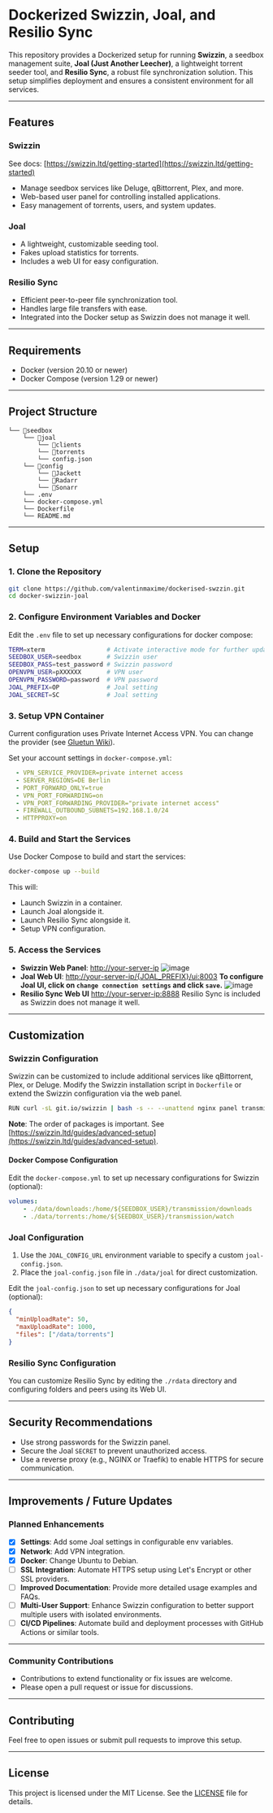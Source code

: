 # Dockerized Swizzin, Joal, and Resilio Sync

This repository provides a Dockerized setup for running **Swizzin**, a seedbox management suite, **Joal (Just Another Leecher)**, a lightweight torrent seeder tool, and **Resilio Sync**, a robust file synchronization solution. This setup simplifies deployment and ensures a consistent environment for all services.

---

## Features

### Swizzin

See docs: [https://swizzin.ltd/getting-started](https://swizzin.ltd/getting-started)

- Manage seedbox services like Deluge, qBittorrent, Plex, and more.
- Web-based user panel for controlling installed applications.
- Easy management of torrents, users, and system updates.

### Joal

- A lightweight, customizable seeding tool.
- Fakes upload statistics for torrents.
- Includes a web UI for easy configuration.

### Resilio Sync

- Efficient peer-to-peer file synchronization tool.
- Handles large file transfers with ease.
- Integrated into the Docker setup as Swizzin does not manage it well.

---

## Requirements

- Docker (version 20.10 or newer)
- Docker Compose (version 1.29 or newer)

---

## Project Structure

```
└── 📁seedbox
    └── 📁joal
        └── 📁clients
        └── 📁torrents
        └── config.json
    └── 📁config
        └── 📁Jackett
        └── 📁Radarr
        └── 📁Sonarr
    └── .env
    └── docker-compose.yml
    └── Dockerfile
    └── README.md
```

---

## Setup

### 1. Clone the Repository

```bash
git clone https://github.com/valentinmaxime/dockerised-swzzin.git
cd docker-swizzin-joal
```

### 2. Configure Environment Variables and Docker

Edit the `.env` file to set up necessary configurations for docker compose:

```bash
TERM=xterm                 # Activate interactive mode for further updates
SEEDBOX_USER=seedbox       # Swizzin user
SEEDBOX_PASS=test_password # Swizzin password
OPENVPN_USER=pXXXXXX       # VPN user
OPENVPN_PASSWORD=password  # VPN password
JOAL_PREFIX=OP             # Joal setting
JOAL_SECRET=SC             # Joal setting
```

### 3. Setup VPN Container

Current configuration uses Private Internet Access VPN. You can change the provider (see [Gluetun Wiki](https://github.com/qdm12/gluetun-wiki/tree/main/setup/providers)).

Set your account settings in `docker-compose.yml`:

```yml
  - VPN_SERVICE_PROVIDER=private internet access
  - SERVER_REGIONS=DE Berlin
  - PORT_FORWARD_ONLY=true
  - VPN_PORT_FORWARDING=on
  - VPN_PORT_FORWARDING_PROVIDER="private internet access"
  - FIREWALL_OUTBOUND_SUBNETS=192.168.1.0/24
  - HTTPPROXY=on
```

### 4. Build and Start the Services

Use Docker Compose to build and start the services:

```bash
docker-compose up --build
```

This will:
- Launch Swizzin in a container.
- Launch Joal alongside it.
- Launch Resilio Sync alongside it.
- Setup VPN configuration.

### 5. Access the Services

- **Swizzin Web Panel**: [http://your-server-ip](http://your-server-ip)
  ![image](swizzin.PNG)
- **Joal Web UI**: [http://your-server-ip/{JOAL_PREFIX}/ui:8003](http://your-server-ip/{JOAL_PREFIX}/ui:8003)
  **To configure Joal UI, click on `change connection settings` and click `save`.**
  ![image](joal_conf.PNG)
- **Resilio Sync Web UI** [http://your-server-ip:8888](http://your-server-ip:8888)
Resilio Sync is included as Swizzin does not manage it well.

---

## Customization

### Swizzin Configuration
Swizzin can be customized to include additional services like qBittorrent, Plex, or Deluge. Modify the Swizzin installation script in `Dockerfile` or extend the Swizzin configuration via the web panel.

```bash
RUN curl -sL git.io/swizzin | bash -s -- --unattend nginx panel transmission radarr sonarr --user $SEEDBOX_USER --pass $SEEDBOX_PASS
```

**Note**: The order of packages is important. See [https://swizzin.ltd/guides/advanced-setup](https://swizzin.ltd/guides/advanced-setup).

#### Docker Compose Configuration

Edit the `docker-compose.yml` to set up necessary configurations for Swizzin (optional):

```yml
volumes:
    - ./data/downloads:/home/${SEEDBOX_USER}/transmission/downloads
    - ./data/torrents:/home/${SEEDBOX_USER}/transmission/watch
```


### Joal Configuration
1. Use the `JOAL_CONFIG_URL` environment variable to specify a custom `joal-config.json`.
2. Place the `joal-config.json` file in `./data/joal` for direct customization.


Edit the `joal-config.json` to set up necessary configurations for Joal (optional):

```json
{
  "minUploadRate": 50,
  "maxUploadRate": 1000,
  "files": ["/data/torrents"]
}
```


### Resilio Sync Configuration
You can customize Resilio Sync by editing the `./rdata` directory and configuring folders and peers using its Web UI.

---

## Security Recommendations

- Use strong passwords for the Swizzin panel.
- Secure the Joal `SECRET` to prevent unauthorized access.
- Use a reverse proxy (e.g., NGINX or Traefik) to enable HTTPS for secure communication.

---

## Improvements / Future Updates

### Planned Enhancements

- [X] **Settings**: Add some Joal settings in configurable env variables.
- [x] **Network**: Add VPN integration.
- [x] **Docker**: Change Ubuntu to Debian.
- [ ] **SSL Integration**: Automate HTTPS setup using Let's Encrypt or other SSL providers.
- [ ] **Improved Documentation**: Provide more detailed usage examples and FAQs.
- [ ] **Multi-User Support**: Enhance Swizzin configuration to better support multiple users with isolated environments.
- [ ] **CI/CD Pipelines**: Automate build and deployment processes with GitHub Actions or similar tools.

---

### Community Contributions

- Contributions to extend functionality or fix issues are welcome.
- Please open a pull request or issue for discussions.

---

## Contributing

Feel free to open issues or submit pull requests to improve this setup.

---

## License

This project is licensed under the MIT License. See the [LICENSE](LICENSE) file for details.


